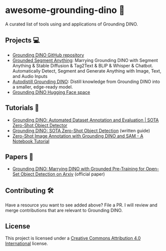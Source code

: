 # awesome-grounding-dino 🦖

A curated list of tools using and applications of Grounding DINO.

## Projects 💻

- [Grounding DINO GitHub repository](https://github.com/IDEA-Research/GroundingDINO)
- [Grounded Segment Anything](https://github.com/IDEA-Research/Grounded-Segment-Anything): Marrying Grounding DINO with Segment Anything & Stable Diffusion & Tag2Text & BLIP & Whisper & Chatbot. Automatically Detect, Segment and Generate Anything with Image, Text, and Audio Inputs
- [Autodistill Grounding DINO](https://github.com/autodistill): Distill knowledge from Grounding DINO into a smaller, edge-ready model.
- [Grounding DINO Hugging Face space](https://huggingface.co/spaces/ShilongLiu/Grounding_DINO_demo)

## Tutorials 📝

- [Grounding DINO: Automated Dataset Annotation and Evaluation | SOTA Zero-Shot Object Detector](https://www.youtube.com/watch?v=C4NqaRBz_Kw)
- [Grounding DINO : SOTA Zero-Shot Object Detection](https://blog.roboflow.com/grounding-dino-zero-shot-object-detection/) (written guide)
- [Zero-Shot Image Annotation with Grounding DINO and SAM - A Notebook Tutorial](https://blog.roboflow.com/enhance-image-annotation-with-grounding-dino-and-sam/)

## Papers 📄

- [Grounding DINO: Marrying DINO with Grounded Pre-Training for Open-Set Object Detection on Arxiv](https://arxiv.org/abs/2303.05499) (official paper)

## Contributing 🛠️

Have a resource you want to see added above? File a PR. I will review and merge contributions that are relevant to Grounding DINO.

## License

This project is licensed under a [Creative Commons Attribution 4.0 International](http://creativecommons.org/licenses/by/4.0/) license.
